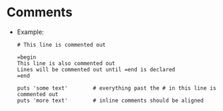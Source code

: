 Comments
========

-   Example:

		# This line is commented out

		=begin
		This line is also commented out
		Lines will be commented out until =end is declared
		=end

		puts 'some text'		# everything past the # in this line is commented out
		puts 'more text'		# inline comments should be aligned